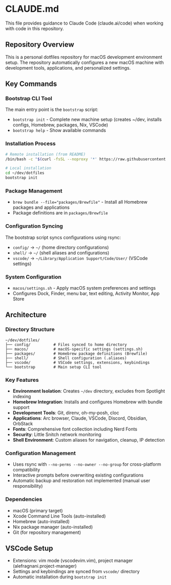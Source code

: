 # CLAUDE.md

This file provides guidance to Claude Code (claude.ai/code) when working with code in this repository.

## Repository Overview

This is a personal dotfiles repository for macOS development environment setup. The repository automatically configures a new macOS machine with development tools, applications, and personalized settings.

## Key Commands

### Bootstrap CLI Tool
The main entry point is the `bootstrap` script:
- `bootstrap init` - Complete new machine setup (creates ~/dev, installs configs, Homebrew, packages, Nix, VSCode)
- `bootstrap help` - Show available commands

### Installation Process
```bash
# Remote installation (from README)
/bin/bash -c "$(curl -fsSL --noproxy '*' https://raw.githubusercontent.com/urban/dotfiles/refs/heads/master/bootstrap)"

# Local installation
cd ~/dev/dotfiles
bootstrap init
```

### Package Management
- `brew bundle --file="packages/Brewfile"` - Install all Homebrew packages and applications
- Package definitions are in `packages/Brewfile`

### Configuration Syncing
The bootstrap script syncs configurations using rsync:
- `config/` → `~/` (home directory configurations)
- `shell/` → `~/` (shell aliases and configurations) 
- `vscode/` → `~/Library/Application Support/Code/User/` (VSCode settings)

### System Configuration
- `macos/settings.sh` - Apply macOS system preferences and settings
- Configures Dock, Finder, menu bar, text editing, Activity Monitor, App Store

## Architecture

### Directory Structure
```
~/dev/dotfiles/
├── config/          # Files synced to home directory
├── macos/           # macOS-specific settings (settings.sh)
├── packages/        # Homebrew package definitions (Brewfile)
├── shell/           # Shell configuration (.aliases)
├── vscode/          # VSCode settings, extensions, keybindings
└── bootstrap        # Main setup CLI tool
```

### Key Features
- **Environment Isolation**: Creates `~/dev` directory, excludes from Spotlight indexing
- **Homebrew Integration**: Installs and configures Homebrew with bundle support
- **Development Tools**: Git, direnv, oh-my-posh, cloc
- **Applications**: Arc browser, Claude, VSCode, Discord, Obsidian, OrbStack
- **Fonts**: Comprehensive font collection including Nerd Fonts
- **Security**: Little Snitch network monitoring
- **Shell Environment**: Custom aliases for navigation, cleanup, IP detection

### Configuration Management
- Uses rsync with `--no-perms --no-owner --no-group` for cross-platform compatibility
- Interactive prompts before overwriting existing configurations
- Automatic backup and restoration not implemented (manual user responsibility)

### Dependencies
- macOS (primary target)
- Xcode Command Line Tools (auto-installed)
- Homebrew (auto-installed)
- Nix package manager (auto-installed)
- Git (for repository management)

## VSCode Setup
- Extensions: vim mode (vscodevim.vim), project manager (alefragnani.project-manager)
- Settings and keybindings are synced from `vscode/` directory
- Automatic installation during `bootstrap init`